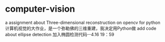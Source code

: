 # computer-vision
a assignment about Three-dimensional reconstruction on opencv for python
计算机视觉的大作业，是一个弥勒佛的三维重建，我决定用Python做
add code about ellipse detection
加入椭圆检测代码--4.16 19：59
